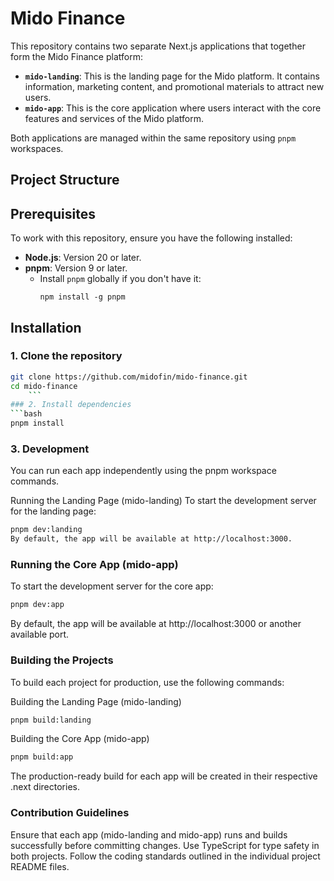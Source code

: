 # Mido Finance

This repository contains two separate Next.js applications that together form the Mido Finance platform:

- **`mido-landing`**: This is the landing page for the Mido platform. It contains information, marketing content, and promotional materials to attract new users.
- **`mido-app`**: This is the core application where users interact with the core features and services of the Mido platform.

Both applications are managed within the same repository using `pnpm` workspaces.

## Project Structure
## Prerequisites

To work with this repository, ensure you have the following installed:

- **Node.js**: Version 20 or later.
- **pnpm**: Version 9 or later.
  - Install `pnpm` globally if you don't have it:
    ```
    npm install -g pnpm
    ```

## Installation

### 1. Clone the repository
``` bash
git clone https://github.com/midofin/mido-finance.git
cd mido-finance
    ```
### 2. Install dependencies
```bash
pnpm install
```
### 3. Development
You can run each app independently using the pnpm workspace commands.

Running the Landing Page (mido-landing)
To start the development server for the landing page:

```bash
pnpm dev:landing
By default, the app will be available at http://localhost:3000.
```

### Running the Core App (mido-app)
To start the development server for the core app:

```bash
pnpm dev:app
```
By default, the app will be available at http://localhost:3000 or another available port.

### Building the Projects
To build each project for production, use the following commands:

Building the Landing Page (mido-landing)
```bash
pnpm build:landing
```
Building the Core App (mido-app)
```bash
pnpm build:app
```
The production-ready build for each app will be created in their respective .next directories.

### Contribution Guidelines
Ensure that each app (mido-landing and mido-app) runs and builds successfully before committing changes.
Use TypeScript for type safety in both projects.
Follow the coding standards outlined in the individual project README files.
